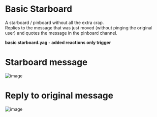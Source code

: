 # Basic Starboard

A starboard / pinboard without all the extra crap.      
Replies to the message that was just moved (without pinging the original user) and quotes the message in the pinboard channel.

**basic starboard.yag - added reactions only trigger**

# Starboard message
![image](https://user-images.githubusercontent.com/20410737/201500567-ff80c3f5-2b88-4227-b995-e0d47b6cdad5.png)

# Reply to original message
![image](https://user-images.githubusercontent.com/20410737/201500601-95c90be0-26eb-41f8-9f94-0b14a6a0cdce.png)

